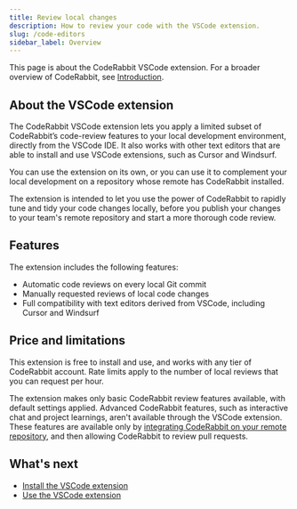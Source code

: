 ```yaml
---
title: Review local changes
description: How to review your code with the VSCode extension.
slug: /code-editors
sidebar_label: Overview
---
```


This page is about the CodeRabbit VSCode extension. For a broader overview of CodeRabbit, see [Introduction](/).

## About the VSCode extension

The CodeRabbit VSCode extension lets you apply a limited subset of CodeRabbit’s code-review features to your local development environment, directly from the VSCode IDE. It also works with other text editors that are able to install and use VSCode extensions, such as Cursor and Windsurf.

You can use the extension on its own, or you can use it to complement your local development on a repository whose remote has CodeRabbit installed.

The extension is intended to let you use the power of CodeRabbit to rapidly tune and tidy your code changes locally, before you publish your changes to your team's remote repository and start a more thorough code review.

## Features

The extension includes the following features:

- Automatic code reviews on every local Git commit
- Manually requested reviews of local code changes
- Full compatibility with text editors derived from VSCode, including Cursor and Windsurf

## Price and limitations

This extension is free to install and use, and works with any tier of CodeRabbit account. Rate limits apply to the number of local reviews that you can request per hour.

The extension makes only basic CodeRabbit review features available, with default settings applied. Advanced CodeRabbit features, such as interactive chat and project learnings, aren't available through the VSCode extension. These features are available only by [integrating CodeRabbit on your remote repository](/platforms), and then allowing CodeRabbit to review pull requests.

## What's next

- [Install the VSCode extension](/guides/install-vscode)
- [Use the VSCode extension](/guides/use-vscode)
